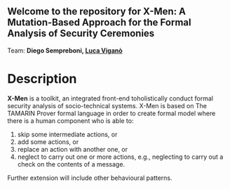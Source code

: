 ## Welcome to the repository for X-Men: A Mutation-Based Approach for the Formal Analysis of Security Ceremonies

Team:
**Diego Sempreboni, [Luca Viganò](http://www.lucavigano.com)**

# Description

**X-Men** is a  toolkit,  an  integrated  front-end  toholistically  conduct  formal  security  analysis  of  socio-technical  systems. X-Men is based on The TAMARIN Prover formal language in order to create formal model where there is a human component who is able to:

1. skip some intermediate actions, or
2. add some actions, or
3. replace an action with another one, or
4. neglect to carry out one or more actions, e.g., neglecting to carry out a check on the contents of a message.

Further extension will include other behavioural patterns.
